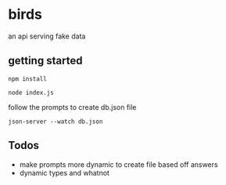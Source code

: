 # birds

an api serving fake data

## getting started

`npm install`

`node index.js`

follow the prompts to create db.json file

`json-server --watch db.json`  

## Todos

- make prompts more dynamic to create file based off answers
- dynamic types and whatnot

